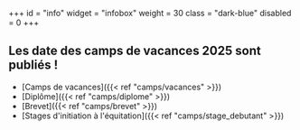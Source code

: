 +++
id = "info"
widget = "infobox"
weight = 30
class = "dark-blue"
disabled = 0
+++
## Les date des camps de vacances 2025 sont publiés&nbsp;!

* [Camps de vacances]({{< ref "camps/vacances" >}})
* [Diplôme]({{< ref "camps/diplome" >}})
* [Brevet]({{< ref "camps/brevet" >}})
* [Stages d'initiation à l'équitation]({{< ref "camps/stage_debutant" >}})

<br>

